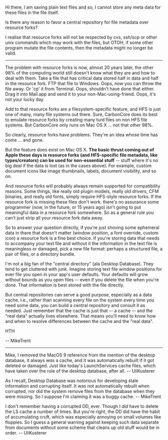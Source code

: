 Hi there, I am saving plain text files and so, I cannot store any meta data for these files in the file itself.

Is there any reason to favor a central repository for file metadata over resource forks?

I realise that resource forks will not be respected by cvs, ssh/scp or other unix commands which may work with the files, but OTOH, if some other program mutate the file contents, then the metadata might no longer be valid.

----

The problem with resource forks is now, almost 20 years later, the other 98% of the computing world still doesn't know what they are and how to deal with them. Take a file that has critical data stored half in data and half in the resource fork. FTP that file to Windows. Oops, now you can throw the file away. Or 'cp' it from Terminal. Oops, shouldn't have done that either. Drag it into Mail.app and send it to your non-Mac-using-friend. Oops, it's not your lucky day.

Add to that resource forks are a filesystem-specific feature, and HFS is just one of many, many file systems out there. Sure, CarbonCore does its best to emulate resource forks by creating many turd files on non HFS file systems. But CarbonCore only runs on Mac OS X ... not that other 98%.

So clearly, resource forks have problems. They're an idea whose time has come ... and gone. 

But the feature does exist on Mac OS X. **The basic thrust coming out of Apple these days is resource forks (and HFS-specific file metadata, like types/creators) can be used for non-essential stuff** -- stuff where it's no big deal if the data is lost (as in the cases above). For example, custom document icons like image thumbnails, labels, document visibility, and so on. 

And resource forks will probably always remain supported for compatibility reasons. Some things, like really old plugin models, really old drivers, CFM binaries, and really old fonts, simply require HFS-style resource forks. If the resource fork is missing these files don't work. there's no assurance some programmer (now, in the future, or 15 years ago) isn't going to put meaningful data in a resource fork somewhere. So as a general rule you can't just strip all your resource fork data away.

So to answer your question directly, if you're just shoving some ephemeral data in there that doesn't matter (window position, a font override, custom icon) a resource fork is a fine best choice. If you're storing data that needs to accompany your text file and without it the information in the text file is meaningless or damaged, pick a new file format: perhaps a structured file, a pair of files, or a directory bundle.  

I'm not a big fan of the "central directory" (ala Desktop Database). They tend to get cluttered with junk. Imagine storing text file window positions for ever file you open in your app's user defaults. Your defaults will grow without bounds as you open files -- even if you delete the file when you're done. That information is best stored with the file directly.

But central repositories can serve a good purpose, especially as a data cache. I.e., rather than scanning every file on the system every time you need some data, you can build a central repository and consult it as needed. Just remember that the cache is just that -- a cache -- and the "real data" actually lives elsewhere. That means you'll need to know how and when to resolve differences between the cache and the "real data". 

HTH

-- MikeTrent

----

Mike, I removed the MacOS 9 reference from the mention of the desktop database, it always *was* a cache, and it was automatically rebuilt if it got deleted or damaged. Just like today's LaunchServices cache files, which have taken over the role of the desktop database, after all. -- UliKusterer

As I recall, Desktop Database was notorious for developing stale information and corrupting itself. It was not automatically rebuilt when corrupted, nor did the system remove files from the database when they were missing. So I suppose I'm claiming it was a buggy cache. -- MikeTrent

I don't remember having a corrupted DD, ever. Though I *did* have to delete the LS cache a number of times. But you're right, the DD did have the habit of accumulating cruft, which was especially annoying on small volumes like floppies. So I guess a general warning against keeping such data separate from documents without some scheme that cleans up old stuff would be in order. -- UliKusterer
